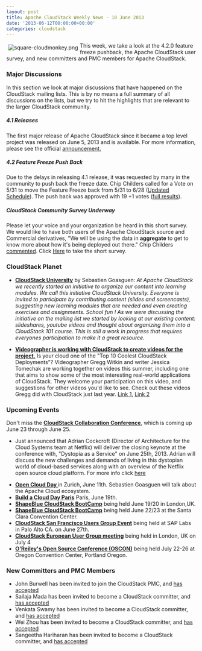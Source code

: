 ```yaml
---
layout: post
title: Apache CloudStack Weekly News - 10 June 2013
date: '2013-06-12T00:00:00+00:00'
categories: cloudstack
---
```

<p><a href="https://blogs.apache.org/cloudstack/mediaresource/ab378739-3c34-48ea-9495-2c49e23e58d6"><img src="https://blogs.apache.org/cloudstack/mediaresource/ab378739-3c34-48ea-9495-2c49e23e58d6?t=true" alt="square-cloudmonkey.png" align="left" vspace="5" hspace="5"></img></a>This week, we take a look at the 4.2.0 feature freeze pushback, the Apache CloudStack user survey, and new committers and PMC members for Apache CloudStack.</p>

<h3><a name="ApacheCloudStackWeeklyNews-10June2013-MajorDiscussions"></a>Major Discussions</h3>

<p>In this section we look at major discussions that have happened on the CloudStack mailing lists. This is by no means a full summary of all discussions on the lists, but we try to hit the highlights that are relevant to the larger CloudStack community. </p>

<h5><a name="ApacheCloudStackWeeklyNews-10June2013-4.1Releases"></a>4.1 Releases</h5>

<p>The first major release of Apache CloudStack since it became a top level project was released on June 5, 2013 and is available. For more information, please see the official <a href="https://blogs.apache.org/cloudstack/entry/apache_cloudstack_4_1_0" class="external-link" rel="nofollow">announcement.</a> </p>

<h5><a name="ApacheCloudStackWeeklyNews-10June2013-4.2FeatureFreezePushBack"></a>4.2 Feature Freeze Push Back</h5>

<p>Due to the delays in releasing 4.1 release, it was requested by many in the community to push back the freeze date. Chip Childers called for a Vote on 5/31 to move the Feature Freeze back from 5/31 to 6/28 (<a href="https://cwiki.apache.org/confluence/display/CLOUDSTACK/Cloudstack+4.2+Release" class="external-link" rel="nofollow">Updated Schedule</a>). The push back was approved with 19 +1 votes (<a href="http://markmail.org/message/2pd33ofdegqugsi2?q" class="external-link" rel="nofollow">full results</a>).</p>

<h5><a name="ApacheCloudStackWeeklyNews-10June2013-CloudStackCommunitySurveyUnderway"></a>CloudStack Community Survey Underway</h5>

<p>Please let your voice and your organization be heard in this short survey. We would like to have both users of the Apache CloudStack source and Commercial derivatives, "We will be using the data in <b>aggregate</b> to get to know more about how it's being deployed out there." Chip Childers <a href="http://markmail.org/message/7s3ev7leok7uxucb?q" class="external-link" rel="nofollow">commented</a>. Click <a href="https://www.surveymonkey.com/s/28BV97D" class="external-link" rel="nofollow">Here</a> to take the short survey.</p>

<h3><a name="ApacheCloudStackWeeklyNews-10June2013-CloudStackPlanet"></a>CloudStack Planet</h3>

<ul>
	<li><b><a href="http://buildacloud.org/blog/259-cloudstack-university.html" class="external-link" rel="nofollow">CloudStack University</a></b> by Sebastien Goasguen: <em>At Apache CloudStack we recently started an initiative to organize our content into learning modules. We call this initiative CloudStack University. Everyone is invited to participate by contributing content (slides and screencasts), suggesting new learning modules that are needed and even creating exercises and assignments. School fun ! As we were discussing the initiative on the mailing list we started by looking at our existing content: slideshares, youtube videos and thought about organizing them into a CloudStack 101 course. This is still a work in progress that requires everyones participation to make it a great resource.</em></li>
</ul>


<ul>
	<li><b><a href="http://markmail.org/message/fdughdzmp7ia44yx?q" class="external-link" rel="nofollow">Videographer is working with CloudStack to create videos for the project.</a></b> Is your cloud one of the "Top 10 Coolest CloudStack Deployments"? Videographer Gregg Witkin and writer Jessica Tomechak are working together on videos this summer, including one that aims to show some of the most interesting real-world applications of CloudStack. They welcome your participation on this video, and suggestions for other videos you'd like to see. Check out these videos Gregg did with CloudStack just last year. <a href="http://www.youtube.com/watch?v=oJ4b8HFmFTc" class="external-link" rel="nofollow">Link 1</a>, <a href="http://www.youtube.com/watch?v=KATuxn5pimY" class="external-link" rel="nofollow">Link 2</a></li>
</ul>


<h3><a name="ApacheCloudStackWeeklyNews-10June2013-UpcomingEvents"></a>Upcoming Events</h3>

<p>Don't miss the <b><a href="http://cloudstackcollab.net/" class="external-link" rel="nofollow">CloudStack Collaboration Conference</a></b>, which is coming up June 23 through June 25. </p>
<ul>
	<li>Just announced that Adrian Cockcroft (Director of Architecture for the Cloud Systems team at Netflix) will deliver the closing keynote at the conference with, "Dystopia as a Service" on June 25th, 2013. Adrian will discuss the new challenges and demands of living in this dystopian world of cloud-based services along with an overview of the Netflix open source cloud platform. For more info click <a href="http://www.cloudstackcollab.org/keynotes/keynote3/" class="external-link" rel="nofollow">here</a></li>
</ul>


<ul>
	<li><b><a href="https://www.ch-open.ch/events/aktuelle-events/open-cloud-day-2013/" class="external-link" rel="nofollow">Open Cloud Day </a></b> in Zurich, June 11th. Sebastien Goasguen will talk about the Apache Cloud ecosystem.</li>
	<li><b><a href="http://bacdparis.eventbrite.com" class="external-link" rel="nofollow">Build a Cloud Day Paris</a></b> Paris, June 19th.</li>
	<li><b><a href="http://www.shapeblue.com/cloudstack-bootcamp-training-course" class="external-link" rel="nofollow">ShapeBlue CloudStack BootCamp</a></b> being held June 19/20 in London,UK.</li>
	<li><b><a href="http://www.shapeblue.com/cloudstack-bootcamp-training-course" class="external-link" rel="nofollow">ShapeBlue CloudStack BootCamp</a></b> being held June 22/23 at the Santa Clara Convention Center.</li>
	<li><b><a href="http://www.meetup.com/CloudStack-SF-Bay-Area-Users-Group/events/117379992/" class="external-link" rel="nofollow">CloudStack San Francisco Users Group Event</a></b> being held at SAP Labs in Palo Alto CA. on June 27th.</li>
	<li><b><a href="http://www.eventbrite.com/event/6727182183" class="external-link" rel="nofollow">CloudStack European User Group meeting</a></b> being held in London, UK on July 4</li>
	<li><b><a href="http://www.oscon.com/oscon2013" class="external-link" rel="nofollow">O'Reiley's Open Source Conference (OSCON)</a></b> being held July 22-26 at Oregon Convention Center, Portland Oregon.</li>
</ul>


<h3><a name="ApacheCloudStackWeeklyNews-10June2013-NewCommittersandPMCMembers"></a>New Committers and PMC Members</h3>

<ul>
	<li>John Burwell has been invited to join the CloudStack PMC, and <a href="http://markmail.org/message/hsbd7g3dnyop3rcv?q" class="external-link" rel="nofollow">has accepted</a></li>
	<li>Sailaja Mada has been invited to become a CloudStack committer, and <a href="http://markmail.org/message/crdmnb5d2siq6t35?q" class="external-link" rel="nofollow">has accepted</a></li>
	<li>Venkata Swamy has been invited to become a CloudStack committer, and <a href="http://markmail.org/message/mnnpesrkay4s3qdr?q" class="external-link" rel="nofollow">has accepted</a></li>
	<li>Wei Zhou has been invited to become a CloudStack committer, and <a href="http://markmail.org/message/e4rsrs6ujlau36jh?q" class="external-link" rel="nofollow">has accepted</a></li>
	<li>Sangeetha Hariharan has been invited to become a CloudStack committer, and <a href="http://markmail.org/message/k2o2l4x3drqe5hl2?q" class="external-link" rel="nofollow">has accepted</a></li>
</ul>
